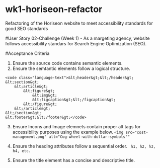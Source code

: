 # wk1-horiseon-refactor
Refactoring of the Horiseon website to meet accessibility standards for good SEO standards

#User Story 
02-Challenge (Week 1) - As a margeting agency, website follows accessibility standars for Search Engine Optimization (SEO). 

#Acceptance Criteria 
1. Ensure the source code contains semantic elements.
2. Ensure the semtantic elements follow a logical structure.
```
<code class="language-text">&lt;header&gt;&lt;/header&gt;
&lt;section&gt;
	&lt;article&gt;
		&lt;figure&gt;
			&lt;img&gt;
			&lt;figcaption&gt;&lt;/figcaption&gt;
		&lt;/figure&gt;
	&lt;/article&gt;
&lt;/section&gt;
&lt;footer&gt;&lt;/footer&gt;</code>
``` 

3. Ensure Incons and Image elemnets contain proper alt tags for accessibility purposes using the example below. 
   ```<img src="cost-management.png" alt="Cog-wheel-with-dollar-symbols""```

4. Ensure the heading attributes follow a sequential order.
  ``` h1, h2, h3, h4, etc.```
5. Ensure the title element has a concise and descriptive title. 
